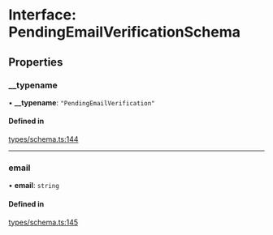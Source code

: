 # Interface: PendingEmailVerificationSchema

## Properties

### \_\_typename

• **\_\_typename**: ``"PendingEmailVerification"``

#### Defined in

[types/schema.ts:144](https://github.com/bhavjitChauhan/khan-api/blob/b7f7b44b/src/types/schema.ts#L144)

___

### email

• **email**: `string`

#### Defined in

[types/schema.ts:145](https://github.com/bhavjitChauhan/khan-api/blob/b7f7b44b/src/types/schema.ts#L145)
